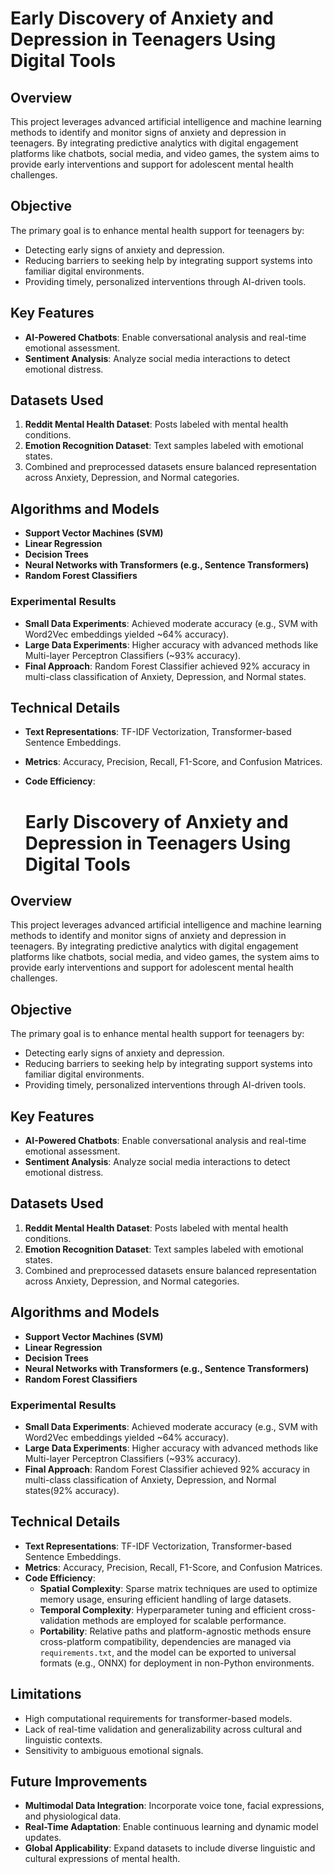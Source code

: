 # Early Discovery of Anxiety and Depression in Teenagers Using Digital Tools

## Overview

This project leverages advanced artificial intelligence and machine learning methods to identify and monitor signs of anxiety and depression in teenagers. By integrating predictive analytics with digital engagement platforms like chatbots, social media, and video games, the system aims to provide early interventions and support for adolescent mental health challenges.

## Objective

The primary goal is to enhance mental health support for teenagers by:
- Detecting early signs of anxiety and depression.
- Reducing barriers to seeking help by integrating support systems into familiar digital environments.
- Providing timely, personalized interventions through AI-driven tools.

## Key Features

- **AI-Powered Chatbots**: Enable conversational analysis and real-time emotional assessment.
- **Sentiment Analysis**: Analyze social media interactions to detect emotional distress.

## Datasets Used

1. **Reddit Mental Health Dataset**: Posts labeled with mental health conditions.
2. **Emotion Recognition Dataset**: Text samples labeled with emotional states.
3. Combined and preprocessed datasets ensure balanced representation across Anxiety, Depression, and Normal categories.

## Algorithms and Models

- **Support Vector Machines (SVM)**
- **Linear Regression**
- **Decision Trees**
- **Neural Networks with Transformers (e.g., Sentence Transformers)**
- **Random Forest Classifiers**

### Experimental Results
- **Small Data Experiments**: Achieved moderate accuracy (e.g., SVM with Word2Vec embeddings yielded ~64% accuracy).
- **Large Data Experiments**: Higher accuracy with advanced methods like Multi-layer Perceptron Classifiers (~93% accuracy).
- **Final Approach**: Random Forest Classifier achieved 92% accuracy in multi-class classification of Anxiety, Depression, and Normal states.

## Technical Details

- **Text Representations**: TF-IDF Vectorization, Transformer-based Sentence Embeddings.
- **Metrics**: Accuracy, Precision, Recall, F1-Score, and Confusion Matrices.
- **Code Efficiency**:

  # Early Discovery of Anxiety and Depression in Teenagers Using Digital Tools

## Overview

This project leverages advanced artificial intelligence and machine learning methods to identify and monitor signs of anxiety and depression in teenagers. By integrating predictive analytics with digital engagement platforms like chatbots, social media, and video games, the system aims to provide early interventions and support for adolescent mental health challenges.

## Objective

The primary goal is to enhance mental health support for teenagers by:
- Detecting early signs of anxiety and depression.
- Reducing barriers to seeking help by integrating support systems into familiar digital environments.
- Providing timely, personalized interventions through AI-driven tools.

## Key Features

- **AI-Powered Chatbots**: Enable conversational analysis and real-time emotional assessment.
- **Sentiment Analysis**: Analyze social media interactions to detect emotional distress.

## Datasets Used

1. **Reddit Mental Health Dataset**: Posts labeled with mental health conditions.
2. **Emotion Recognition Dataset**: Text samples labeled with emotional states.
3. Combined and preprocessed datasets ensure balanced representation across Anxiety, Depression, and Normal categories.

## Algorithms and Models

- **Support Vector Machines (SVM)**
- **Linear Regression**
- **Decision Trees**
- **Neural Networks with Transformers (e.g., Sentence Transformers)**
- **Random Forest Classifiers**

### Experimental Results
- **Small Data Experiments**: Achieved moderate accuracy (e.g., SVM with Word2Vec embeddings yielded ~64% accuracy).
- **Large Data Experiments**: Higher accuracy with advanced methods like Multi-layer Perceptron Classifiers (~93% accuracy).
- **Final Approach**: Random Forest Classifier achieved 92% accuracy in multi-class classification of Anxiety, Depression, and Normal states(92% accuracy).

## Technical Details

- **Text Representations**: TF-IDF Vectorization, Transformer-based Sentence Embeddings.
- **Metrics**: Accuracy, Precision, Recall, F1-Score, and Confusion Matrices.
- **Code Efficiency**:
  - **Spatial Complexity**: Sparse matrix techniques are used to optimize memory usage, ensuring efficient handling of large datasets.
  - **Temporal Complexity**: Hyperparameter tuning and efficient cross-validation methods are employed for scalable performance.
  - **Portability**: Relative paths and platform-agnostic methods ensure cross-platform compatibility, dependencies are managed via `requirements.txt`, and the model can be exported to universal formats (e.g., ONNX) for deployment in non-Python environments.

## Limitations

- High computational requirements for transformer-based models.
- Lack of real-time validation and generalizability across cultural and linguistic contexts.
- Sensitivity to ambiguous emotional signals.

## Future Improvements

- **Multimodal Data Integration**: Incorporate voice tone, facial expressions, and physiological data.
- **Real-Time Adaptation**: Enable continuous learning and dynamic model updates.
- **Global Applicability**: Expand datasets to include diverse linguistic and cultural expressions of mental health.